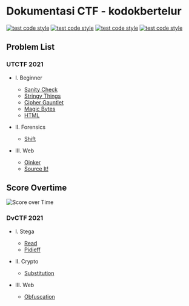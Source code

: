 # Dokumentasi CTF - kodokbertelur
[![test code style](https://img.shields.io/badge/Author-Dimas%20Pramudya-a6e3e9)](https://github.com/dimasssph)
[![test code style](https://img.shields.io/badge/Name-Dimas%20Pramudya%20Haqqi-00adb5)](https://github.com/dimasssph)
[![test code style](https://img.shields.io/badge/NRP-05311840000037-393e46)](https://github.com/dimasssph)
[![test code style](https://img.shields.io/badge/Lecturers-Mr.%20Ridho%20Rahman%20Hariadi,%20S.Kom.,%20M.Sc.-222831)](https://id.linkedin.com/in/ridho-rahman-hariadi-bb1402109)

## Problem List
### UTCTF 2021
- I. Beginner
    - [Sanity Check](https://github.com/dimasssph/CTF-Writeup-KWAIT/tree/main/UTCTF%202021/Sanity%20Check)
    - [Stringy Things](https://github.com/dimasssph/CTF-Writeup-KWAIT/tree/main/UTCTF%202021/Stringy%20Things)
    - [Cipher Gauntlet](https://github.com/dimasssph/CTF-Writeup-KWAIT/tree/main/UTCTF%202021/Cipher%20Gauntlet)
    - [Magic Bytes](https://github.com/dimasssph/CTF-Writeup-KWAIT/tree/main/UTCTF%202021/Magic%20Bytes)
    - [HTML](https://github.com/dimasssph/CTF-Writeup-KWAIT/tree/main/UTCTF%202021/HTML)

- II. Forensics
    - [Shift](https://github.com/dimasssph/CTF-Writeup-KWAIT/tree/main/UTCTF%202021/Shift)

- III. Web
    - [Oinker](https://github.com/dimasssph/CTF-Writeup-KWAIT/tree/main/UTCTF%202021/Oinker)
    - [Source It!](https://github.com/dimasssph/CTF-Writeup-KWAIT/tree/main/UTCTF%202021/Source%20it!)

## Score Overtime
![Score over Time](https://user-images.githubusercontent.com/55182072/111099599-71fe6800-8578-11eb-83b4-c6dd0cd9dd48.png)

### DvCTF 2021
- I. Stega
    - [Read](https://github.com/dimasssph/CTF-Writeup-KWAIT/tree/main/DvCTF%202021/Read)
    - [Pidieff](https://github.com/dimasssph/CTF-Writeup-KWAIT/tree/main/DvCTF%202021/Pidieff)

- II. Crypto
    - [Substitution](https://github.com/dimasssph/CTF-Writeup-KWAIT/tree/main/DvCTF%202021/Substitution)

- III. Web
    - [Obfuscation](https://github.com/dimasssph/CTF-Writeup-KWAIT/tree/main/DvCTF%202021/Obfuscation)
